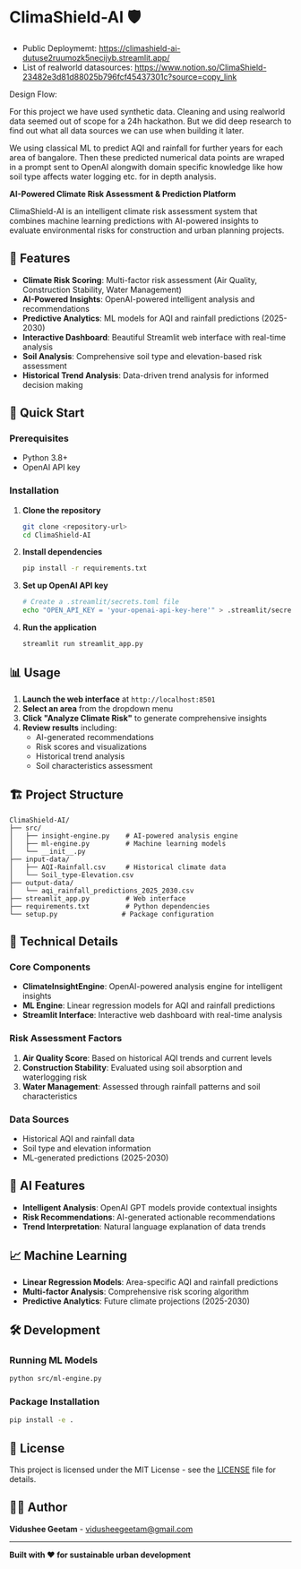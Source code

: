 # ClimaShield-AI 🛡️

- Public Deploymemt: https://climashield-ai-dutuse2ruumozk5necijyb.streamlit.app/
- List of realworld datasources: https://www.notion.so/ClimaShield-23482e3d81d88025b796fcf45437301c?source=copy_link

Design Flow:

For this project we have used synthetic data. Cleaning and using realworld data seemed out of scope for a 24h hackathon. But we did deep research to find out what all data sources we can use when building it later.

We using classical ML to predict AQI and rainfall for further years for each area of bangalore. Then these predicted numerical data points are wraped in a prompt sent to OpenAI alongwith domain specific knowledge like how soil type affects water logging etc. for in depth analysis.

**AI-Powered Climate Risk Assessment & Prediction Platform**

ClimaShield-AI is an intelligent climate risk assessment system that combines machine learning predictions with AI-powered insights to evaluate environmental risks for construction and urban planning projects.

## 🌟 Features

- **Climate Risk Scoring**: Multi-factor risk assessment (Air Quality, Construction Stability, Water Management)
- **AI-Powered Insights**: OpenAI-powered intelligent analysis and recommendations
- **Predictive Analytics**: ML models for AQI and rainfall predictions (2025-2030)
- **Interactive Dashboard**: Beautiful Streamlit web interface with real-time analysis
- **Soil Analysis**: Comprehensive soil type and elevation-based risk assessment
- **Historical Trend Analysis**: Data-driven trend analysis for informed decision making

## 🚀 Quick Start

### Prerequisites

- Python 3.8+
- OpenAI API key

### Installation

1. **Clone the repository**

   ```bash
   git clone <repository-url>
   cd ClimaShield-AI
   ```

2. **Install dependencies**

   ```bash
   pip install -r requirements.txt
   ```

3. **Set up OpenAI API key**

   ```bash
   # Create a .streamlit/secrets.toml file
   echo "OPEN_API_KEY = 'your-openai-api-key-here'" > .streamlit/secrets.toml
   ```

4. **Run the application**
   ```bash
   streamlit run streamlit_app.py
   ```

## 📊 Usage

1. **Launch the web interface** at `http://localhost:8501`
2. **Select an area** from the dropdown menu
3. **Click "Analyze Climate Risk"** to generate comprehensive insights
4. **Review results** including:
   - AI-generated recommendations
   - Risk scores and visualizations
   - Historical trend analysis
   - Soil characteristics assessment

## 🏗️ Project Structure

```
ClimaShield-AI/
├── src/
│   ├── insight-engine.py    # AI-powered analysis engine
│   ├── ml-engine.py         # Machine learning models
│   └── __init__.py
├── input-data/
│   ├── AQI-Rainfall.csv     # Historical climate data
│   └── Soil_type-Elevation.csv
├── output-data/
│   └── aqi_rainfall_predictions_2025_2030.csv
├── streamlit_app.py         # Web interface
├── requirements.txt         # Python dependencies
└── setup.py                # Package configuration
```

## 🔧 Technical Details

### Core Components

- **ClimateInsightEngine**: OpenAI-powered analysis engine for intelligent insights
- **ML Engine**: Linear regression models for AQI and rainfall predictions
- **Streamlit Interface**: Interactive web dashboard with real-time analysis

### Risk Assessment Factors

1. **Air Quality Score**: Based on historical AQI trends and current levels
2. **Construction Stability**: Evaluated using soil absorption and waterlogging risk
3. **Water Management**: Assessed through rainfall patterns and soil characteristics

### Data Sources

- Historical AQI and rainfall data
- Soil type and elevation information
- ML-generated predictions (2025-2030)

## 🤖 AI Features

- **Intelligent Analysis**: OpenAI GPT models provide contextual insights
- **Risk Recommendations**: AI-generated actionable recommendations
- **Trend Interpretation**: Natural language explanation of data trends

## 📈 Machine Learning

- **Linear Regression Models**: Area-specific AQI and rainfall predictions
- **Multi-factor Analysis**: Comprehensive risk scoring algorithm
- **Predictive Analytics**: Future climate projections (2025-2030)

## 🛠️ Development

### Running ML Models

```bash
python src/ml-engine.py
```

### Package Installation

```bash
pip install -e .
```

## 📝 License

This project is licensed under the MIT License - see the [LICENSE](LICENSE) file for details.

## 👨‍💻 Author

**Vidushee Geetam** - [vidusheegeetam@gmail.com](mailto:vidusheegeetam@gmail.com)

---

**Built with ❤️ for sustainable urban development**
